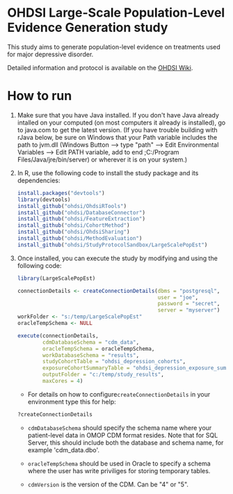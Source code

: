 OHDSI Large-Scale Population-Level Evidence Generation study
======================================================================

This study aims to generate population-level evidence on treatments used for major depressive disorder.

Detailed information and protocol is available on the [OHDSI Wiki](http://www.ohdsi.org/web/wiki/doku.php?id=research:largescalepopest).

How to run
==========
1. Make sure that you have Java installed. If you don't have Java already intalled on your computed (on most computers it already is installed), go to java.com to get the latest version. (If you have trouble building with rJava below, be sure on Windows that your Path variable includes the path to jvm.dll (Windows Button --> type "path" --> Edit Environmental Variables --> Edit PATH variable, add to end ;C:/Program Files/Java/jre/bin/server) or wherever it is on your system.)

2. In R, use the following code to install the study package and its dependencies:

	```r
	install.packages("devtools")
	library(devtools)
	install_github("ohdsi/OhdsiRTools") 
	install_github("ohdsi/DatabaseConnector")
	install_github("ohdsi/FeatureExtraction") 
	install_github("ohdsi/CohortMethod")
	install_github("ohdsi/OhdsiSharing")
	install_github("ohdsi/MethodEvaluation")
	install_github("ohdsi/StudyProtocolSandbox/LargeScalePopEst")
	```

3. Once installed, you can execute the study by modifying and using the following code:

	```r
	library(LargeScalePopEst)

	connectionDetails <- createConnectionDetails(dbms = "postgresql",
												 user = "joe",
												 password = "secret",
												 server = "myserver")
    workFolder <- "s:/temp/LargeScalePopEst"
    oracleTempSchema <- NULL

	execute(connectionDetails,
		    cdmDatabaseSchema = "cdm_data",
		    oracleTempSchema = oracleTempSchema,
		    workDatabaseSchema = "results",
	   	    studyCohortTable = "ohdsi_depression_cohorts",
	   	    exposureCohortSummaryTable = "ohdsi_depression_exposure_summary",
		    outputFolder = "c:/temp/study_results",
		    maxCores = 4)
	```

	* For details on how to configure```createConnectionDetails``` in your environment type this for help:
	```r
	?createConnectionDetails
	```

	* ```cdmDatabaseSchema``` should specify the schema name where your patient-level data in OMOP CDM format resides. Note that for SQL Server, this should include both the database and schema name, for example 'cdm_data.dbo'.

	* ```oracleTempSchema``` should be used in Oracle to specify a schema where the user has write priviliges for storing temporary tables.

	* ```cdmVersion``` is the version of the CDM. Can be "4" or "5".


